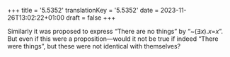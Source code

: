 +++
title = '5.5352'
translationKey = '5.5352'
date = 2023-11-26T13:02:22+01:00
draft = false
+++

Similarly it was proposed to express “There are no things” by “<span class="mathmode"><span class="mathop">~</span><span class="quant">(<span class="symbol">∃</span><var>x</var>).</span><var>x</var><span class="mathrel">=</span><var>x</var></span>”. But even if this were a proposition—would it not be true if indeed “There were things”, but these were not identical with themselves?
